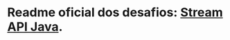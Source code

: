 # Readme oficial dos desafios: [Stream API Java](https://github.com/digitalinnovationone/ganhando_produtividade_com_Stream_API_Java/tree/master/src/stream_api).
